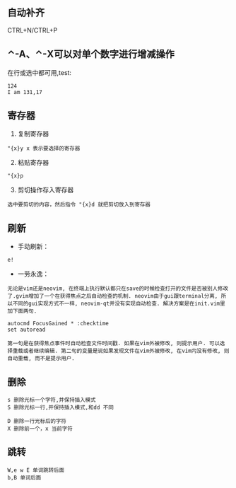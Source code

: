 ## 自动补齐
CTRL+N/CTRL+P

## ⌃-A、⌃-X可以对单个数字进行增减操作
在行或选中都可用,test:
```
124
I am 131,17
```

## 寄存器
1. 复制寄存器
```
"{x}y x 表示要选择的寄存器
```
2. 粘贴寄存器
```
"{x}p 
```
3. 剪切操作存入寄存器
```
选中要剪切的内容，然后指令 "{x}d 就把剪切放入到寄存器
```


## 刷新
* 手动刷新：
```
e!
```

* 一劳永逸：
```
无论是vim还是neovim, 在终端上执行默认都只在save的时候检查打开的文件是否被别人修改了.gvim增加了一个在获得焦点之后自动检查的机制. neovim由于gui跟terminal分离, 所以不同的gui实现方式不一样, neovim-qt并没有实现自动检查. 解决方案是在init.vim里加下面两句.

autocmd FocusGained * :checktime
set autoread

第一句是在获得焦点事件时自动检查文件时间戳. 如果在vim外被修改, 则提示用户. 可以选择重载或者继续编辑. 第二句的变量是说如果发现文件在vim外被修改, 在vim内没有修改, 则自动重载, 而不是提示用户.
```

## 删除
```
s 删除光标一个字符,并保持插入模式
S 删除光标一行,并保持插入模式,和dd 不同

D 删除一行光标后的字符 
X 删除前一个，x 当前字符

```
## 跳转
```
W,e w E 单词跳转后面
b,B 单词后面
```
